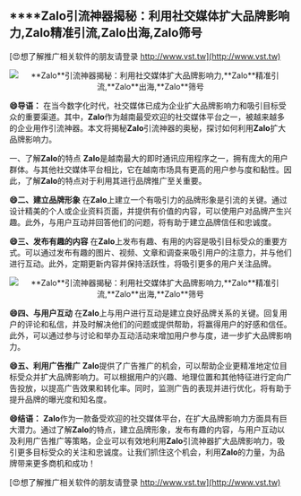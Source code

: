 ## ****Zalo**引流神器揭秘：利用社交媒体扩大品牌影响力,**Zalo**精准引流,**Zalo**出海,**Zalo**筛号**

[😍想了解推广相关软件的朋友请登录 http://www.vst.tw](http://www.vst.tw)

 <center><img src="https://vst.tw/MP4/tuiguang/png/1.png" alt="**Zalo**引流神器揭秘：利用社交媒体扩大品牌影响力,**Zalo**精准引流,**Zalo**出海,**Zalo**筛号"></center>

**😄导语：**
在当今数字化时代，社交媒体已成为企业扩大品牌影响力和吸引目标受众的重要渠道。其中，**Zalo**作为越南最受欢迎的社交媒体平台之一，被越来越多的企业用作引流神器。本文将揭秘**Zalo**引流神器的奥秘，探讨如何利用**Zalo**扩大品牌影响力。

一、了解**Zalo**的特点
**Zalo**是越南最大的即时通讯应用程序之一，拥有庞大的用户群体。与其他社交媒体平台相比，它在越南市场具有更高的用户参与度和黏性。因此，了解**Zalo**的特点对于利用其进行品牌推广至关重要。

**😄二、建立品牌形象**
在**Zalo**上建立一个有吸引力的品牌形象是引流的关键。通过设计精美的个人或企业资料页面，并提供有价值的内容，可以使用户对品牌产生兴趣。此外，与用户互动并回答他们的问题，将有助于建立品牌信任和忠诚度。

**😄三、发布有趣的内容**
在**Zalo**上发布有趣、有用的内容是吸引目标受众的重要方式。可以通过发布有趣的图片、视频、文章和调查来吸引用户的注意力，并与他们进行互动。此外，定期更新内容并保持活跃性，将吸引更多的用户关注品牌。

 <center><img src="https://vst.tw/MP4/tuiguang/png/5.png" alt="**Zalo**引流神器揭秘：利用社交媒体扩大品牌影响力,**Zalo**精准引流,**Zalo**出海,**Zalo**筛号"></center>

**😄四、与用户互动**
在**Zalo**上与用户进行互动是建立良好品牌关系的关键。回复用户的评论和私信，并及时解决他们的问题或提供帮助，将赢得用户的好感和信任。此外，可以通过参与讨论和举办互动活动来增加用户参与度，进一步扩大品牌影响力。

**😄五、利用广告推广**
**Zalo**提供了广告推广的机会，可以帮助企业更精准地定位目标受众并扩大品牌影响力。可以根据用户的兴趣、地理位置和其他特征进行定向广告投放，以提高广告效果和转化率。同时，监测广告的表现并进行优化，将有助于提升品牌的曝光度和知名度。

**😄结语：**
**Zalo**作为一款备受欢迎的社交媒体平台，在扩大品牌影响力方面具有巨大潜力。通过了解**Zalo**的特点，建立品牌形象，发布有趣的内容，与用户互动以及利用广告推广等策略，企业可以有效地利用**Zalo**引流神器扩大品牌影响力，吸引更多目标受众的关注和忠诚度。让我们抓住这个机会，利用**Zalo**的力量，为品牌带来更多商机和成功！

[😍想了解推广相关软件的朋友请登录 http://www.vst.tw](http://www.vst.tw)



